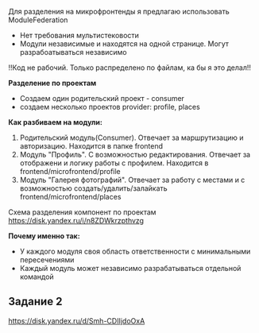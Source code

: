 Для разделения на микрофронтенды я предлагаю использовать ModuleFederation
- Нет требования мультистековости
- Модули независимые и находятся на одной странице. Могут разрабоатываться независимо

!!Код не рабочий. Только распределено по файлам, ка бы я это делал!!

**Разделение по проектам**
- Создаем один родительский проект - consumer
- создаем несколько проектов provider: profile, places

**Как разбиваем на модули:**
1. Родительский модуль(Consumer). Отвечает за маршрутизацию и авторизацию. Находится в папке frontend
2. Модуль "Профиль". С возможностью редактирования. Отвечает за отображени и логику работы с профилем. Находится в frontend/microfrontend/profile
3. Модуль "Галерея фотографий". Отвечает за работу с местами и с возможностью создать/удалить/залайкать frontend/microfrontend/places

Схема разделения компонент по проектам
https://disk.yandex.ru/i/n8ZDWkrzpthvzg

**Почему именно так:**
- У каждого модуля своя область ответственности с минимальными пересечениями
- Каждый модуль может независимо разрабатываться отдельной командой

## Задание 2
https://disk.yandex.ru/d/Smh-CDIIjdoOxA